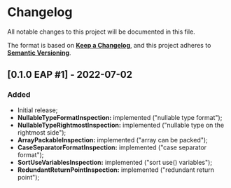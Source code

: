 # Changelog

All notable changes to this project will be documented in this file.

The format is based on [**Keep a Changelog**](https://keepachangelog.com/en/1.0.0/),
and this project adheres to [**Semantic Versioning**](https://semver.org/spec/v2.0.0.html).

## [0.1.0 EAP #1] - 2022-07-02

### Added

- Initial release;
- **NullableTypeFormatInspection:** implemented ("nullable type format");
- **NullableTypeRightmostInspection:** implemented ("nullable type on the rightmost side");
- **ArrayPackableInspection:** implemented ("array can be packed");
- **CaseSeparatorFormatInspection:** implemented ("case separator format");
- **SortUseVariablesInspection:** implemented ("sort use() variables");
- **RedundantReturnPointInspection:** implemented ("redundant return point");
